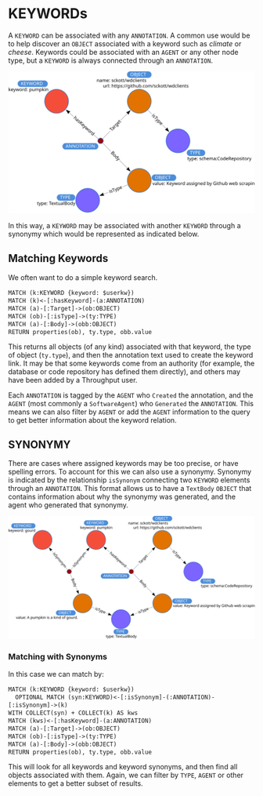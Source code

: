 # KEYWORDs

A `KEYWORD` can be associated with any `ANNOTATION`.  A common use would be to
help discover an `OBJECT` associated with a keyword such as *climate* or *cheese*.
Keywords could be associated with an `AGENT` or any other node type, but a `KEYWORD` is always connected through an `ANNOTATION`.

![](KeywordSimple.svg)

In this way, a `KEYWORD` may be associated with another `KEYWORD` through a synonymy which would be represented as indicated below.

## Matching Keywords

We often want to do a simple keyword search.  

```
MATCH (k:KEYWORD {keyword: $userkw})
MATCH (k)<-[:hasKeyword]-(a:ANNOTATION)
MATCH (a)-[:Target]->(ob:OBJECT)
MATCH (ob)-[:isType]->(ty:TYPE)
MATCH (a)-[:Body]->(obb:OBJECT)
RETURN properties(ob), ty.type, obb.value
```

This returns all objects (of any kind) associated with that keyword, the type of object (`ty.type`), and then the annotation text used to create the keyword link.  It may be that some keywords come from an authority (for example, the database or code repository has defined them directly), and others may have been added by a Throughput user.

Each `ANNOTATION` is tagged by the `AGENT` who `Created` the annotation, and the `AGENT` (most commonly a `SoftwareAgent`) who `Generated` the `ANNOTATION`.  This means we can also filter by `AGENT` or add the `AGENT` information to the query to get better information about the keyword relation.

## SYNONYMY

There are cases where assigned keywords may be too precise, or have spelling errors.  To account for this we can also use a synonymy.  Synonymy is indicated by the relationship `isSynonym` connecting two `KEYWORD` elements through an `ANNOTATION`.  This format allows us to have a `TextBody` `OBJECT` that contains information about why the synonymy was generated, and the agent who generated that synonymy.

![](KeywordSynonym.svg)

### Matching with Synonyms

In this case we can match by:

```
MATCH (k:KEYWORD {keyword: $userkw})
  OPTIONAL MATCH (syn:KEYWORD)<-[:isSynonym]-(:ANNOTATION)-[:isSynonym]->(k)
WITH COLLECT(syn) + COLLECT(k) AS kws
MATCH (kws)<-[:hasKeyword]-(a:ANNOTATION)
MATCH (a)-[:Target]->(ob:OBJECT)
MATCH (ob)-[:isType]->(ty:TYPE)
MATCH (a)-[:Body]->(obb:OBJECT)
RETURN properties(ob), ty.type, obb.value
```

This will look for all keywords and keyword synonyms, and then find all objects associated with them.  Again, we can filter by `TYPE`, `AGENT` or other elements to get a better subset of results.

